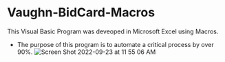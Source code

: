 # Vaughn-BidCard-Macros
This Visual Basic Program was deveoped in Microsoft Excel using Macros.
  - The purpose of this program is to automate a critical process by over 90%.
![Screen Shot 2022-09-23 at 11 55 06 AM](https://user-images.githubusercontent.com/68760828/194090338-7df38295-a8dc-440b-b928-a56a6afc9747.png)

